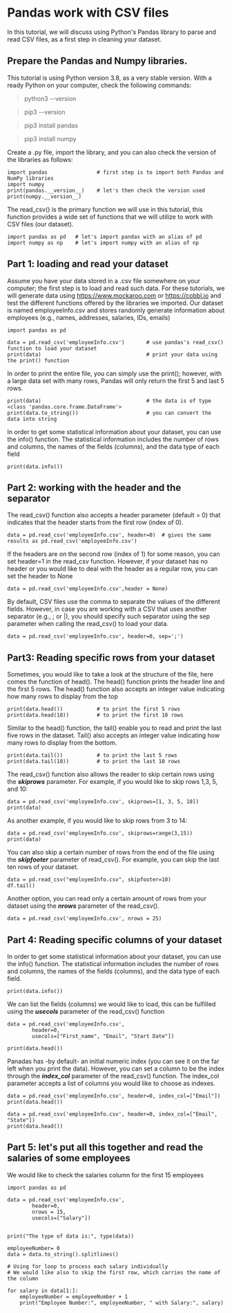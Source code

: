 # Pandas work with CSV files
In this tutorial, we will discuss using Python's Pandas library to parse and read CSV files, as a first step in cleaning your dataset.


## Prepare the Pandas and Numpy libraries.

This tutorial is using Python version 3.8, as a very stable version. With a ready Python on your computer, check the following commands:

> python3 --version

> pip3 --version

> pip3 install pandas

> pip3 install numpy

Create a .py file, import the library, and you can also check the version of the libraries as follows:

```
import pandas                # first step is to import both Pandas and NumPy libraries
import numpy                
print(pandas.__version__)    # let's then check the version used
print(numpy.__version__)    
```

The read_csv() is the primary function we will use in this tutorial, this function provides a wide set of functions that we will utilize to work with CSV files (our dataset).

```
import pandas as pd   # let's import pandas with an alias of pd
import numpy as np    # let's import numpy with an alias of np
```



## Part 1: loading and read your dataset

Assume you have your data stored in a .csv file somewhere on your computer; the first step is to load and read such data. For these tutorials, we will generate data using https://www.mockaroo.com or https://cobbl.io and test the different functions offered by the libraries we imported. Our dataset is named employeeInfo.csv and stores randomly generate information about employees (e.g., names, addresses, salaries, IDs, emails)

```
import pandas as pd  

data = pd.read_csv('employeeInfo.csv')       # use pandas's read_csv() function to load your dataset
print(data)                                  # print your data using the print() function
```

In order to print the entire file, you can simply use the print(); however, with a large data set with many rows, Pandas will only return the first 5 and last 5 rows.
```
print(data)                                  # the data is of type <class 'pandas.core.frame.DataFrame'>
print(data.to_string())                      # you can convert the data into string
```

In order to get some statistical information about your dataset, you can use the info() function. The statistical information includes the number of rows and columns, the names of the fields (columns), and the data type of each field
```
print(data.info())
```



## Part 2: working with the header and the separator

The read_csv() function also accepts a header parameter (default = 0) that indicates that the header starts from the first row (index of 0). 
```
data = pd.read_csv('employeeInfo.csv', header=0)  # gives the same results as pd.read_csv('employeeInfo.csv') 
```

If the headers are on the second row (index of 1) for some reason, you can set header=1 in the read_csv function. However, if your dataset has no header or you would like to deal with the header as a regular row, you can set the header to None
```
data = pd.read_csv('employeeInfo.csv',header = None)
```

By default, CSV files use the comma to separate the values of the different fields. However, in case you are working with a CSV that uses another separator (e.g., ; or |), you should specify such separator using the sep parameter when calling the read_csv() to load your data.

```
data = pd.read_csv('employeeInfo.csv', header=0, sep=';')   
```






## Part3: Reading specific rows from your dataset

Sometimes, you would like to take a look at the structure of the file, here comes the function of head(). The head() function prints the header line and the first 5 rows. The head() function also accepts an integer value indicating how many rows to display from the top
```
print(data.head())           # to print the first 5 rows
print(data.head(10))         # to print the first 10 rows
```

Similar to the head() function, the tail() enable you to read and print the last five rows in the dataset. Tail() also accepts an integer value indicating how many rows to display from the bottom.
```
print(data.tail())           # to print the last 5 rows
print(data.tail(10))         # to print the last 10 rows
```

The read_csv() function also allows the reader to skip certain rows using the _**skiprows**_ parameter. For example, if you would like to skip rows 1,3, 5, and 10:
```
data = pd.read_csv('employeeInfo.csv', skiprows=[1, 3, 5, 10])   
print(data)
```

As another example, if you would like to skip rows from 3 to 14:
```
data = pd.read_csv('employeeInfo.csv', skiprows=range(3,15))    
print(data)
```

You can also skip a certain number of rows from the end of the file using the _**skipfooter**_ parameter of read_csv(). For example, you can skip the last ten rows of your dataset.
```
data = pd.read_csv("employeeInfo.csv", skipfooter=10)
df.tail()
```


Another option, you can read only a certain amount of rows from your dataset using the _**nrows**_ parameter of the read_csv().
```
data = pd.read_csv('employeeInfo.csv', nrows = 25)
```



## Part 4: Reading specific columns of your dataset

In order to get some statistical information about your dataset, you can use the info() function. The statistical information includes the number of rows and columns, the names of the fields (columns), and the data type of each field.
```
print(data.info())
```

We can list the fields (columns) we would like to load, this can be fulfilled using the _**usecols**_ parameter of the read_csv() function

```
data = pd.read_csv('employeeInfo.csv',
        header=0,
        usecols=["First_name", "Email", "Start Date"])

print(data.head())
```

Panadas has -by default- an initial numeric index (you can see it on the far left when you print the data). However, you can set a column to be the index through the _**index_col**_ parameter of the read_csv() function. The index_col parameter accepts a list of columns you would like to choose as indexes.

```
data = pd.read_csv('employeeInfo.csv', header=0, index_col=["Email"])
print(data.head())

data = pd.read_csv('employeeInfo.csv', header=0, index_col=["Email", "State"])
print(data.head())
```


## Part 5: let's put all this together and read the salaries of some employees
We would like to check the salaries column for the first 15 employees

```
import pandas as pd

data = pd.read_csv('employeeInfo.csv',
        header=0,
        nrows = 15,
        usecols=["Salary"])


print("The type of data is:", type(data))

employeeNumber= 0
data = data.to_string().splitlines()

# Using for loop to process each salary individually
# We would like also to skip the first row, which carries the name of the column

for salary in data[1:]:
    employeeNumber = employeeNumber + 1
    print("Employee Number:", employeeNumber, " with Salary:", salary)
```
